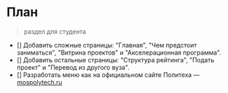 # План

> раздел для студента

- [] Добавить сложные страницы: "Главная", "Чем предстоит заниматься", "Витрина проектов" и "Акселерационная программа".
- [] Добавить остальные страницы: "Структура рейтинга", "Подать проект" и "Перевод из другого вуза".
- [] Разработать меню как на официальном сайте Политеха — [mospolytech.ru](https://mospolytech.ru/)
